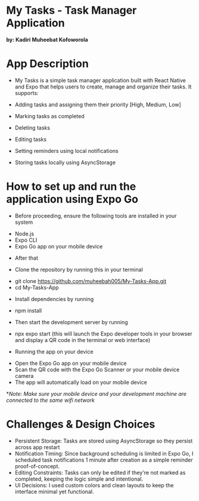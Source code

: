 # My Tasks - Task Manager Application
**by: Kadiri Muheebat Kofoworola**

# App Description
- My Tasks is a simple task manager application built with React Native and Expo that helps users to create, manage and organize their tasks. It supports:

- Adding tasks and assigning them their priority [High, Medium, Low]
- Marking tasks as completed
- Deleting tasks
- Editing tasks
- Setting reminders using local notifications
- Storing tasks locally using AsyncStorage

# How to set up and run the application using Expo Go

* Before proceeding, ensure the following tools are installed in your system
- Node.js
- Expo CLI
- Expo Go app on your mobile device

* After that

- Clone the repository by running this in your terminal
* git clone https://github.com/muheebah005/My-Tasks-App.git
* cd My-Tasks-App
  
- Install dependencies by running
* npm install
  
- Then start the development server by running
* npx expo start (this will launch the Expo developer tools in your browser and display a QR code in the terminal or web interface)

- Running the app on your device
* Open the Expo Go app on your mobile device
* Scan the QR code with the Expo Go Scanner or your mobile device camera
* The app will automatically load on your mobile device

**Note: Make sure your mobile device and your development machine are connected to the same wifi network*

# Challenges & Design Choices
- Persistent Storage: Tasks are stored using AsyncStorage so they persist across app restart
- Notification Timing: Since background scheduling is limited in Expo Go, I scheduled task notifications 1 minute after creation as a simple reminder proof-of-concept.
- Editing Constraints: Tasks can only be edited if they're not marked as completed, keeping the logic simple and intentional.
- UI Decisions: I used custom colors and clean layouts to keep the interface minimal yet functional.


